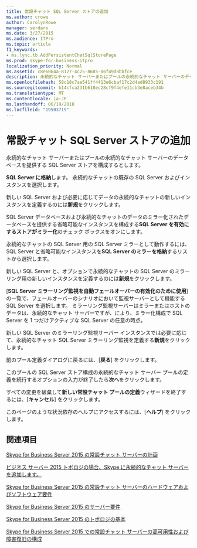 ```yaml
---
title: 常設チャット SQL Server ストアの追加
ms.author: crowe
author: CarolynRowe
manager: serdars
ms.date: 3/27/2015
ms.audience: ITPro
ms.topic: article
f1_keywords:
- ms.lync.tb.AddPersistentChatSqlStorePage
ms.prod: skype-for-business-itpro
localization_priority: Normal
ms.assetid: c8e6064a-8127-4c25-8685-06f49d8bbfce
description: 永続的なチャット サーバーまたはプールの永続的なチャット サーバーのデータベースを提供する SQL Server ストアを構成するとします。
ms.openlocfilehash: 58c18c7ae541ff4413e6cbaf17c2d4ad8933c191
ms.sourcegitcommit: b14cfca231b618ec28cf9f4efe11cb3e8aceb34b
ms.translationtype: MT
ms.contentlocale: ja-JP
ms.lasthandoff: 06/19/2018
ms.locfileid: "19503719"
---
```

# <a name="add-persistent-chat-sql-server-store"></a>常設チャット SQL Server ストアの追加
 
永続的なチャット サーバーまたはプールの永続的なチャット サーバーのデータベースを提供する SQL Server ストアを構成するとします。
  
 **SQL Server に格納**します。 永続的なチャットの既存の SQL Server およびインスタンスを選択します。
  
新しい SQL Server および必要に応じてデータの永続的なチャットの新しいインスタンスを定義するのには**新規**をクリックします。
  
SQL Server データベースおよび永続的なチャットのデータのミラー化されたデータベースを提供する省略可能なインスタンスを構成する**SQL Server を有効にするストアがミラー化**のチェック ボックスをオンにします。
  
永続的なチャットの SQL Server 用の SQL Server ミラーとして動作するには、SQL Server と省略可能なインスタンスを**SQL Server のミラーを格納**するリストから選択します。
  
新しい SQL Server と、オプションで永続的なチャットの SQL Server のミラーリング用の新しいインスタンスを定義するのには**新規**をクリックします。
  
[**SQL Server ミラーリング監視を自動フェールオーバーの有効化のために使用**] の一覧で、フェールオーバーのシナリオにおいて監視サーバーとして機能する SQL Server を選択します。 ミラーリング監視サーバーはミラーまたはホストのデータは、永続的なチャット サーバーですが、により、ミラー化構成で SQL Server を 1 つだけアクティブな SQL Server の任意の時点。
  
新しい SQL Server のミラーリング監視サーバー インスタンスでは必要に応じて、永続的なチャット SQL Server ミラーリング監視を定義する**新規**をクリックします。
  
前のプール定義ダイアログに戻るには、[**戻る**] をクリックします。
  
このプールの SQL Server ストア構成の永続的なチャット サーバー プールの定義を続行するオプションの入力が終了したら**次へ**をクリックします。
  
すべての変更を破棄して**新しい常設チャット プールの定義**ウィザードを終了するには、[**キャンセル**] をクリックします。
  
このページのような状況依存のヘルプにアクセスするには、[**ヘルプ**] をクリックします。
  
## <a name="see-also"></a>関連項目

[Skype for Business Server 2015 の常設チャット サーバーの計画](../../plan-your-deployment/persistent-chat-server/persistent-chat-server.md)
  
[ビジネス サーバー 2015 トポロジの場合、Skype に永続的なチャット サーバーを追加します。](../../deploy/deploy-persistent-chat-server/add-persistent-chat-server.md)
  
[Skype for Business Server 2015 の常設チャット サーバーのハードウェアおよびソフトウェア要件](../../plan-your-deployment/persistent-chat-server/hardware-and-software-requirements.md)
  
[Skype for Business Server 2015 のサーバー要件](../../plan-your-deployment/requirements-for-your-environment/server-requirements.md)
  
[Skype for Business Server 2015 のトポロジの基本](../../plan-your-deployment/topology-basics/topology-basics.md)
  
[Skype for Business Server 2015 での常設チャット サーバーの高可用性および障害復旧の構成](../../deploy/deploy-persistent-chat-server/configure-hadr-for-persistent-chat.md)